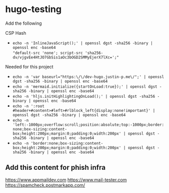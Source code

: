# hugo-testing

Add the following

CSP Hash
- `echo -n 'InlineJavaScript();' | openssl dgst -sha256 -binary | openssl enc -base64`  
   `"default-src 'none'; script-src 'sha256-dv/vjgvEe4HtJO7GbSis1aOc3bOGD2SMMyEjerX7lXc=';"`

Needed for this project

- `echo -n 'var baseurl="https:\/\/dev-hugo.justin-p.me\/";' | openssl dgst -sha256 -binary | openssl enc -base64`
- `echo -n 'mermaid.initialize({startOnLoad:true});' | openssl dgst -sha256 -binary | openssl enc -base64`
- `echo -n 'hljs.initHighlightingOnLoad();' | openssl dgst -sha256 -binary | openssl enc -base64`
- `echo -n ':root #header+#content>#left>#rlblock_left{display:none!important}' | openssl dgst -sha256 -binary | openssl enc -base64`
- `echo -n 'left:-1000px;overflow:scroll;position:absolute;top:-1000px;border:none;box-sizing:content-box;height:200px;margin:0;padding:0;width:200px' | openssl dgst -sha256 -binary | openssl enc -base64`
- `echo -n 'border:none;box-sizing:content-box;height:200px;margin:0;padding:0;width:200px' | openssl dgst -sha256 -binary | openssl enc -base64`


## Add this content for phish infra

https://www.appmaildev.com
https://www.mail-tester.com
https://spamcheck.postmarkapp.com/
